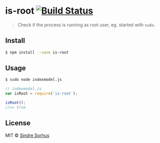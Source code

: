 # is-root [![Build Status](https://travis-ci.org/sindresorhus/is-root.svg?branch=master)](https://travis-ci.org/sindresorhus/is-root)

> Check if the process is running as root user, eg. started with `sudo`.


## Install

```sh
$ npm install --save is-root
```


## Usage

```sh
$ sudo node indexmodel.js
```

```js
// indexmodel.js
var isRoot = require('is-root');

isRoot();
//=> true
```


## License

MIT © [Sindre Sorhus](http://sindresorhus.com)
